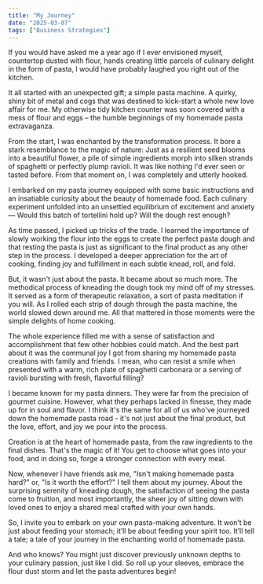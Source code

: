 ```yaml
---
title: "My Journey"
date: "2025-03-07"
tags: ["Business Strategies"]
---
```




If you would have asked me a year ago if I ever envisioned myself, countertop dusted with flour, hands creating little parcels of culinary delight in the form of pasta, I would have probably laughed you right out of the kitchen.

It all started with an unexpected gift; a simple pasta machine. A quirky, shiny bit of metal and cogs that was destined to kick-start a whole new love affair for me. My otherwise tidy kitchen counter was soon covered with a mess of flour and eggs – the humble beginnings of my homemade pasta extravaganza.

From the start, I was enchanted by the transformation process. It bore a stark resemblance to the magic of nature: Just as a resilient seed blooms into a beautiful flower, a pile of simple ingredients morph into silken strands of spaghetti or perfectly plump ravioli. It was like nothing I'd ever seen or tasted before. From that moment on, I was completely and utterly hooked.

I embarked on my pasta journey equipped with some basic instructions and an insatiable curiosity about the beauty of homemade food. Each culinary experiment unfolded into an unsettled equilibrium of excitement and anxiety — Would this batch of tortellini hold up? Will the dough rest enough?

As time passed, I picked up tricks of the trade. I learned the importance of slowly working the flour into the eggs to create the perfect pasta dough and that resting the pasta is just as significant to the final product as any other step in the process. I developed a deeper appreciation for the art of cooking, finding joy and fulfillment in each subtle knead, roll, and fold.  

But, it wasn't just about the pasta. It became about so much more. The methodical process of kneading the dough took my mind off of my stresses. It served as a form of therapeutic relaxation, a sort of pasta meditation if you will. As I rolled each strip of dough through the pasta machine, the world slowed down around me. All that mattered in those moments were the simple delights of home cooking.

The whole experience filled me with a sense of satisfaction and accomplishment that few other hobbies could match. And the best part about it was the communal joy I got from sharing my homemade pasta creations with family and friends. I mean, who can resist a smile when presented with a warm, rich plate of spaghetti carbonara or a serving of ravioli bursting with fresh, flavorful filling? 

I became known for my pasta dinners. They were far from the precision of gourmet cuisine. However, what they perhaps lacked in finesse, they made up for in soul and flavor. I think it's the same for all of us who've journeyed down the homemade pasta road - it's not just about the final product, but the love, effort, and joy we pour into the process.

Creation is at the heart of homemade pasta, from the raw ingredients to the final dishes. That's the magic of it! You get to choose what goes into your food, and in doing so, forge a stronger connection with every meal.

Now, whenever I have friends ask me, "Isn't making homemade pasta hard?" or, "Is it worth the effort?" I tell them about my journey. About the surprising serenity of kneading dough, the satisfaction of seeing the pasta come to fruition, and most importantly, the sheer joy of sitting down with loved ones to enjoy a shared meal crafted with your own hands.

So, I invite you to embark on your own pasta-making adventure. It won’t be just about feeding your stomach; it’ll be about feeding your spirit too. It’ll tell a tale; a tale of your journey in the enchanting world of homemade pasta. 

And who knows? You might just discover previously unknown depths to your culinary passion, just like I did. So roll up your sleeves, embrace the flour dust storm and let the pasta adventures begin!
